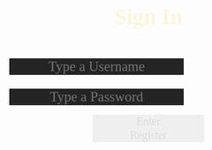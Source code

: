 <html lang="{{ site.lang | default: "en-US" }}">
  <head>
    <meta charset="utf-8">
    <meta http-equiv="X-UA-Compatible" content="IE=edge">
    <title>Login</title>
     <style>
        h1 {
          text-align: center;
          font-size: 40px;
          font-weight: 700;
          color: #fcf6d9;
          font-family: 'Verdana'
        }
        input.login {
          margin-top: 5%;
          position: inline;
          width: 50%
          padding: 2%;
          font-size: 25px;
          background-color: #242424;
          color: #fcf6d9;
          border: none;
          position: inline;
          font-family: 'Verdana';
          text-align:center
        }
        input.loginfocus {
          background-color: #4d4c4b;
          outline: none;
        }
        button {
          outline: none;
          -webkit-tap-highlight-color: transparent;
          font-size: 20px;
          position: inline;
          width: 40%;
          margin-left: 30%;
          margin-right: 30%;
          color: #DCDCDC;
          border: #32CD32;
          font-family: 'Verdana'
        }
        div.signup {
          margin-top: 4%;
          position: inline;
          width: 50%;
        }
        #sign {
          font-size: 25px;
          text-align: center;
          margin-bottom: 0%;   
          font-family: 'Verdana'     
        }
    </style>
    
  </head>
  <body>
    <h1 class="header">Sign In</h1>
    <input type="name" class="login" id="name" placeholder="Type a Username">
    <input type="pwd" class="login" id="pwd" placeholder="Type a Password">
    <div>
    <br>
      <button id="enter" type="button" onclick="window.location.href='{{ site.baseurl }}/pong';">Enter</button>
      <button id="enter" type="button" onclick="window.location.href='{{ site.baseurl }}/register';">Register</button>
      <div class="noacc">

<!-- <script>
$('#enter').click(async function() {
    let username = $('#login_username').val();
    let email = $('#login_email').val();
    let pwd = $('#pwd').val();
    let url = '/api/users'; 


    const headers = {
        method: 'GET',
        mode: 'cors',
        credentials: 'omit',
        headers: {'Content-Type': 'application/json'},
    };
    try {
        const response = await fetch(url, headers);
        if (!response.ok) {
            throw new Error("Login Failed");
        }
        const data = await response.json();
        const user = data.users.find(user => user.username === username && user.password === password && user.email === email);
        if (user) {
            console.log("Login Successful");
        } 
        else {
            console.log("Login Failed");
        }
    } catch(error) {
        console.log(error);
        document.getElementById("SignInError").style.display = "block";
    }
});

</script> -->
